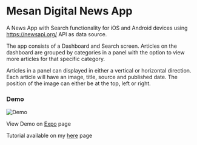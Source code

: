 # Mesan Digital News App

A News App with Search functionality for iOS and Android devices using https://newsapi.org/ API as data source. 

The app consists of a Dashboard and Search screen. Articles on the dashboard are grouped by categories in a panel with the option to view more articles for that specific category. 

Articles in a panel can displayed in either a vertical or horizontal direction. Each article will have an image, title, source and published date. The position of the image can either be at the top, left or right. 

### Demo
![Demo](https://github.com/MosesEsan/mesan-react-native-news-app/blob/master/demo.gif "demo")

View Demo on <a href="https://expo.io/@mosesesan/mesan-digital-news-app">Expo</a> page

Tutorial available on my <a href="https://medium.com/swlh/how-to-build-a-news-app-with-search-and-load-more-functionality-using-react-native-and-redux-2875e827cd7f">here</a> page

